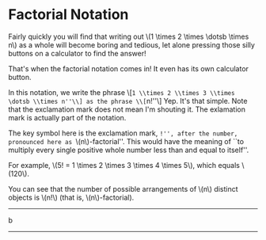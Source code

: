 # Factorial Notation

Fairly quickly you will find that writing out \\(1 \\times 2 \\times \dotsb \\times n\\) as a whole will become boring and tedious, let alone pressing those silly buttons on a calculator to find the answer!

That's when the factorial notation comes in! It even has its own calculator button.

In this notation, we write the phrase
\\[``1 \\times 2 \\times 3 \\times \dotsb \\times n''\\]
as the phrase
\\[``n!''\\]
Yep. It's that simple. Note that the exclamation mark does not mean I'm shouting it. The exlamation mark is actually part of the notation.

The key symbol here is the exclamation mark, ``!'', after the number, pronounced here as ``\\(n\\)-factorial''. This would have the meaning of ``to multiply every single positive whole number less than and equal to itself''.

For example, \\(5! = 1 \\times 2 \\times 3 \\times 4 \\times 5\\), which equals \\(120\\).

You can see that the number of possible arrangements of \\(n\\) distinct objects is \\(n!\\) (that is, \\(n\\)-factorial).

----

b

----
